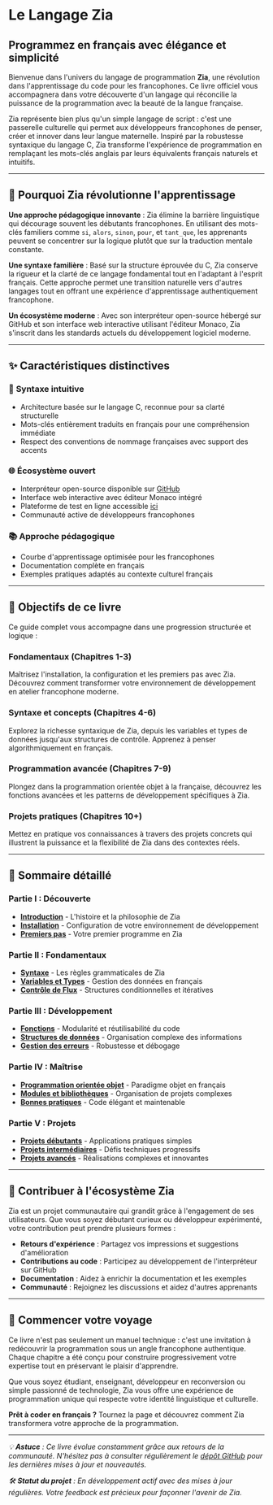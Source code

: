 # Le Langage Zia
## Programmez en français avec élégance et simplicité

Bienvenue dans l'univers du langage de programmation **Zia**, une révolution dans l'apprentissage du code pour les francophones. Ce livre officiel vous accompagnera dans votre découverte d'un langage qui réconcilie la puissance de la programmation avec la beauté de la langue française.

Zia représente bien plus qu'un simple langage de script : c'est une passerelle culturelle qui permet aux développeurs francophones de penser, créer et innover dans leur langue maternelle. Inspiré par la robustesse syntaxique du langage C, Zia transforme l'expérience de programmation en remplaçant les mots-clés anglais par leurs équivalents français naturels et intuitifs.

---

## 🚀 Pourquoi Zia révolutionne l'apprentissage

**Une approche pédagogique innovante** : Zia élimine la barrière linguistique qui décourage souvent les débutants francophones. En utilisant des mots-clés familiers comme `si`, `alors`, `sinon`, `pour`, et `tant_que`, les apprenants peuvent se concentrer sur la logique plutôt que sur la traduction mentale constante.

**Une syntaxe familière** : Basé sur la structure éprouvée du C, Zia conserve la rigueur et la clarté de ce langage fondamental tout en l'adaptant à l'esprit français. Cette approche permet une transition naturelle vers d'autres langages tout en offrant une expérience d'apprentissage authentiquement francophone.

**Un écosystème moderne** : Avec son interpréteur open-source hébergé sur GitHub et son interface web interactive utilisant l'éditeur Monaco, Zia s'inscrit dans les standards actuels du développement logiciel moderne.

---

## ✨ Caractéristiques distinctives

### 🎯 **Syntaxe intuitive**
- Architecture basée sur le langage C, reconnue pour sa clarté structurelle
- Mots-clés entièrement traduits en français pour une compréhension immédiate
- Respect des conventions de nommage françaises avec support des accents

### 🌐 **Écosystème ouvert**
- Interpréteur open-source disponible sur [GitHub](https://github.com/manirDev/zia)
- Interface web interactive avec éditeur Monaco intégré
- Plateforme de test en ligne accessible [ici](https://manirdev.github.io/zia/build_wasm/)
- Communauté active de développeurs francophones

### 📚 **Approche pédagogique**
- Courbe d'apprentissage optimisée pour les francophones
- Documentation complète en français
- Exemples pratiques adaptés au contexte culturel français

---

## 🎯 Objectifs de ce livre

Ce guide complet vous accompagne dans une progression structurée et logique :

### **Fondamentaux (Chapitres 1-3)**
Maîtrisez l'installation, la configuration et les premiers pas avec Zia. Découvrez comment transformer votre environnement de développement en atelier francophone moderne.

### **Syntaxe et concepts (Chapitres 4-6)**
Explorez la richesse syntaxique de Zia, depuis les variables et types de données jusqu'aux structures de contrôle. Apprenez à penser algorithmiquement en français.

### **Programmation avancée (Chapitres 7-9)**
Plongez dans la programmation orientée objet à la française, découvrez les fonctions avancées et les patterns de développement spécifiques à Zia.

### **Projets pratiques (Chapitres 10+)**
Mettez en pratique vos connaissances à travers des projets concrets qui illustrent la puissance et la flexibilité de Zia dans des contextes réels.

---

## 📖 Sommaire détaillé

### **Partie I : Découverte**
- **[Introduction](introduction.md)** - L'histoire et la philosophie de Zia
- **[Installation](installation.md)** - Configuration de votre environnement de développement
- **[Premiers pas](first-step.md)** - Votre premier programme en Zia

### **Partie II : Fondamentaux**
- **[Syntaxe](syntax.md)** - Les règles grammaticales de Zia
- **[Variables et Types](types.md)** - Gestion des données en français
- **[Contrôle de Flux](control-flow.md)** - Structures conditionnelles et itératives

### **Partie III : Développement**
- **[Fonctions](functions.md)** - Modularité et réutilisabilité du code
- **[Structures de données](structures.md)** - Organisation complexe des informations
- **[Gestion des erreurs](erreurs.md)** - Robustesse et débogage

### **Partie IV : Maîtrise**
- **[Programmation orientée objet](poo.md)** - Paradigme objet en français
- **[Modules et bibliothèques](modules.md)** - Organisation de projets complexes
- **[Bonnes pratiques](bonnes-pratiques.md)** - Code élégant et maintenable

### **Partie V : Projets**
- **[Projets débutants](projets-debutants.md)** - Applications pratiques simples
- **[Projets intermédiaires](projets-intermediaires.md)** - Défis techniques progressifs
- **[Projets avancés](projets-avances.md)** - Réalisations complexes et innovantes

---

## 🤝 Contribuer à l'écosystème Zia

Zia est un projet communautaire qui grandit grâce à l'engagement de ses utilisateurs. Que vous soyez débutant curieux ou développeur expérimenté, votre contribution peut prendre plusieurs formes :

- **Retours d'expérience** : Partagez vos impressions et suggestions d'amélioration
- **Contributions au code** : Participez au développement de l'interpréteur sur GitHub
- **Documentation** : Aidez à enrichir la documentation et les exemples
- **Communauté** : Rejoignez les discussions et aidez d'autres apprenants

---

## 🚀 Commencer votre voyage

Ce livre n'est pas seulement un manuel technique : c'est une invitation à redécouvrir la programmation sous un angle francophone authentique. Chaque chapitre a été conçu pour construire progressivement votre expertise tout en préservant le plaisir d'apprendre.

Que vous soyez étudiant, enseignant, développeur en reconversion ou simple passionné de technologie, Zia vous offre une expérience de programmation unique qui respecte votre identité linguistique et culturelle.

**Prêt à coder en français ?** Tournez la page et découvrez comment Zia transformera votre approche de la programmation.

---

*💡 **Astuce** : Ce livre évolue constamment grâce aux retours de la communauté. N'hésitez pas à consulter régulièrement le [dépôt GitHub](https://github.com/manirDev/zia) pour les dernières mises à jour et nouveautés.*

*🛠️ **Statut du projet** : En développement actif avec des mises à jour régulières. Votre feedback est précieux pour façonner l'avenir de Zia.*